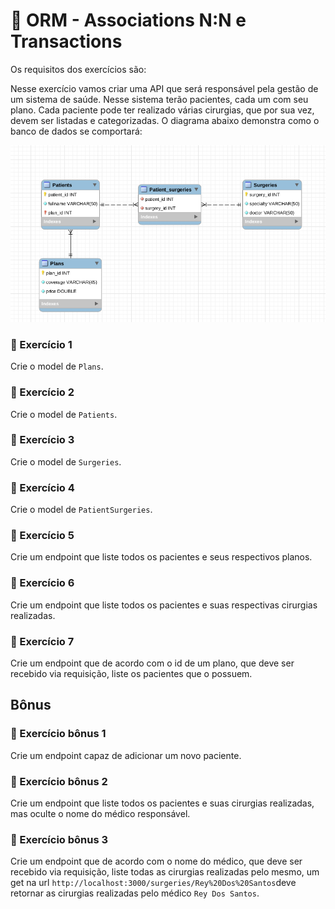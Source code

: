 # :pencil: ORM - Associations N:N e Transactions



Os requisitos dos exercícios são:

Nesse exercício vamos criar uma API que será responsável pela gestão de um sistema de saúde. Nesse sistema terão pacientes, cada um com seu plano. Cada paciente pode ter realizado várias cirurgias, que por sua vez, devem ser listadas e categorizadas. O diagrama abaixo demonstra como o banco de dados se comportará:

![Diagrama](images/diagrama3.png)

### 🚀 Exercício 1

Crie o model de `Plans`.

### 🚀 Exercício 2

Crie o model de `Patients`.

### 🚀 Exercício 3

Crie o model de `Surgeries`.

### 🚀 Exercício 4

Crie o model de `PatientSurgeries`.

### 🚀 Exercício 5

Crie um endpoint que liste todos os pacientes e seus respectivos planos.

### 🚀 Exercício 6

Crie um endpoint que liste todos os pacientes e suas respectivas cirurgias realizadas.

### 🚀 Exercício 7

Crie um endpoint que de acordo com o id de um plano, que deve ser recebido via requisição, liste os pacientes que o possuem.

## Bônus

### 🚀 Exercício bônus 1

Crie um endpoint capaz de adicionar um novo paciente.

### 🚀 Exercício bônus 2

Crie um endpoint que liste todos os pacientes e suas cirurgias realizadas, mas oculte o nome do médico responsável.

### 🚀 Exercício bônus 3

Crie um endpoint que de acordo com o nome do médico, que deve ser recebido via requisição, liste todas as cirurgias realizadas pelo mesmo, um get na url `http://localhost:3000/surgeries/Rey%20Dos%20Santos`deve retornar as cirurgias realizadas pelo médico `Rey Dos Santos`.
